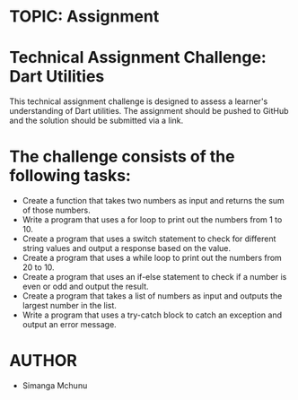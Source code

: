 # TOPIC: Assignment


# Technical Assignment Challenge: Dart Utilities


This technical assignment challenge is designed to assess a learner's understanding of Dart utilities. The assignment should be pushed to GitHub and the solution should be submitted via a link.



# The challenge consists of the following tasks:

- Create a function that takes two numbers as input and returns the sum of those numbers.
- Write a program that uses a for loop to print out the numbers from 1 to 10.
- Create a program that uses a switch statement to check for different string values and output a response based on the value.
- Create a program that uses a while loop to print out the numbers from 20 to 10.
- Create a program that uses an if-else statement to check if a number is even or odd and output the result.
- Create a program that takes a list of numbers as input and outputs the largest number in the list.
- Write a program that uses a try-catch block to catch an exception and output an error message.

# AUTHOR
- Simanga Mchunu
